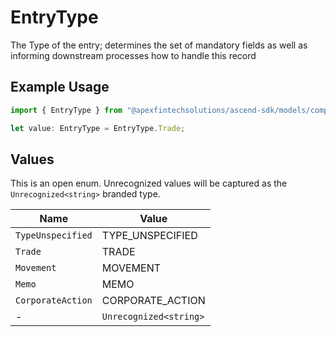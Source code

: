 # EntryType

The Type of the entry; determines the set of mandatory fields as well as informing downstream processes how to handle this record

## Example Usage

```typescript
import { EntryType } from "@apexfintechsolutions/ascend-sdk/models/components";

let value: EntryType = EntryType.Trade;
```

## Values

This is an open enum. Unrecognized values will be captured as the `Unrecognized<string>` branded type.

| Name                   | Value                  |
| ---------------------- | ---------------------- |
| `TypeUnspecified`      | TYPE_UNSPECIFIED       |
| `Trade`                | TRADE                  |
| `Movement`             | MOVEMENT               |
| `Memo`                 | MEMO                   |
| `CorporateAction`      | CORPORATE_ACTION       |
| -                      | `Unrecognized<string>` |
